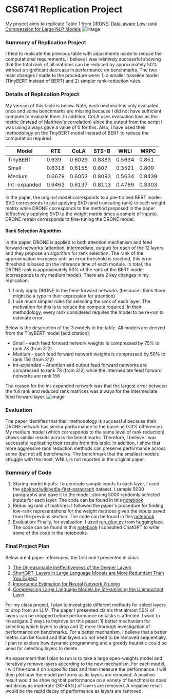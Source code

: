 # CS6741 Replication Project
My project aims to replicate Table 1 from [DRONE: Data-aware Low-rank Compression for Large NLP Models](https://proceedings.neurips.cc/paper_files/paper/2021/file/f56de5ef149cf0aedcc8f4797031e229-Paper.pdf)
![image](https://github.com/alyfjanmohamed/CS6741_replication/assets/51303841/5e7dbfd4-e368-403c-a45f-a79144efcdef)

### Summary of Replication Project
I tried to replicate the previous table with adjustments made to reduce the computational requirements. I believe I was relatively successful showing that the total rank of all matrices can be reduced by approximately 50% without a significant decrease in performance on benchmarks. The two main changes I made to the procedure were: 1) a smaller baseline model (TinyBERT instead of BERT) and 2) simpler rank-reduction rules.

### Details of Replication Project

My version of this table is below. Note, each bechmark is only evaluated once and some benchmarks are missing because I did not have sufficient compute to evaluate them. In addition, CoLA uses evaluation loss as the metric (instead of Matthew's correlation) since the output from the script I was using always gave a value of 0 for this. Also, I have used their methodology on the TinyBERT model instead of BERT to reduce the computation required.

| Model    | RTE | CoLA | STS-B|  WNLI | MRPC |
| -------- | ------- | ------- | ------- | ------- | ------- |
| TinyBERT  |  0.639   |  0.6029   |   0.8383  | 0.5634 | 0.851 |
| Small |   0.6318   |  0.6155   |   0.807  |   0.3521  | 0.809 |
| Medium    |  0.6679   |   0.6052  |  0.8093   |  0.5634   | 0.8439 |
| Int-expanded |  0.6462   |  0.6137   |   0.8113  |   0.4789  | 0.8303 |

In the paper, the original model corresponds to a pre-trained BERT model. SVD corresponds to just applying SVD (and truncating rank) to each weight matrix while DRONE corresponds to the method proposed in the paper (effectively applying SVD to the weight matrix times a sample of inputs). DRONE retrain corresponds to fine-tuning the DRONE model.
#### Rank Selection Algorithm
In the paper, DRONE is applied to both attention mechanism and feed forward networks (attention, intermediate, output) for each of the 12 layers and they propose an algorithm for rank selection. The rank of the approximation increases until an error threshold is reached, this error threshold is based on the inference time of each module. In total, the DRONE rank is approximately 50% of the rank of the BERT model (corresponds to my medium model).
There are 2 key changes in my replication.
1) I only apply DRONE to the feed-forward networks (because I think there might be a typo in their expression for attention)
2) I use much simpler rules for selecting the rank of each layer. The motivation for this is to reduce the compute required. In their methodology, every rank considered requires the model to be re-run to estimate error.

Below is the description of the 3 models in the table. All models are derived from the TinyBERT model [add citation]:
* Small - each feed forward network weights is compressed by 75% to rank 78 (from 312)
* Medium - each feed forward network weights is compressed by 50% to rank 156 (from 312)
* Int-expanded - Attention and output feed forward networks are compressed to rank 78 (from 312) while the intermediate feed forward networks are rank 156

The reason for the int-expanded network was that the largest error between the full rank and reduced rank matrices was always for the intermediate feed forward layer.
![image](https://github.com/alyfjanmohamed/CS6741_replication/assets/51303841/2fefa718-ddc7-4657-8f54-0e2a7e30e9a1)

### Evaluation
The paper identifies that their methodology is successful because their DRONE network has similar performance to the baseline (<3% difference). My medium model (which corresponds to the same level of rank reduction) shows similar results across the benchmarks. Therefore, I believe I was successful replicating their results from this table. In addition, I show that more aggressive rank reduction methods can preserve performance across some (but not all) benchmarks. The benchmark that the smallest models struggle with the most, WNLI, is not reported in the original paper.

### Summary of Code
1) Storing model inputs: To generate sample inputs to each layer, I used the [abokbot/wikipedia-first-paragraph](https://huggingface.co/datasets/abokbot/wikipedia-first-paragraph) dataset. I sample 5000 paragraphs and gave it to the model, storing 5000 randomly selected inputs for each layer. The code can be found in this [notebook](https://github.com/alyfjanmohamed/CS6741_replication/blob/main/tinyBERT_replication_1.ipynb)
2) Reducing rank of matrices: I followed the paper's procedure for finding low-rank representations for the weight matrices given the inputs saved from the previous section. The code can be found in this [notebook](https://github.com/alyfjanmohamed/CS6741_replication/blob/main/tinyBERT_replication_2.ipynb)
3) Evaluation: Finally, for evaluation, I used [run_glue.py](https://github.com/huggingface/transformers/blob/main/examples/pytorch/text-classification/run_glue.py) from huggingface. The code can be found in this [notebook](https://github.com/alyfjanmohamed/CS6741_replication/blob/main/project_evaluation.ipynb)
I consulted ChatGPT to write some of the code in the notebooks.

### Final Project Plan
Below are 4 paper references, the first one I presented in class
1) [The Unreasonable Ineffectiveness of the Deeper Layers](https://arxiv.org/pdf/2403.17887.pdf)
2) [ShortGPT: Layers in Large Language Models are More Redundant Than You Expect](https://arxiv.org/pdf/2403.03853.pdf)
3) [Importance Estimation for Neural Network Pruning](https://openaccess.thecvf.com/content_CVPR_2019/papers/Molchanov_Importance_Estimation_for_Neural_Network_Pruning_CVPR_2019_paper.pdf)
4) [Compressing Large Language Models by Streamlining the Unimportant Layer](https://arxiv.org/pdf/2403.19135.pdf)

For my class project, I plan to investigate different methods for select layers to drop from an LLM. The paper I presented claims that almost 50% of layers can be dropped before performance on tasks is affected. I want to investigate 2 ways to improve on this paper: 1) better mechanism for selecting which layers to drop and 2) more thorough investigation of performance on benchmarks. For a better mechanism, I believe that a better metric can be found and that layers do not need to be removed sequentially. I plan to explore how dynamic programming and a greedy heuristic could be used for selecting layers to delete.

An experiment that I plan to run is to take a large open-weights model and iteratively remove layers according to the new mechanism. For each model, I will fine-tune it on a specific task and then measure the performance. I will then plot how the model performs as its layers are removed. A positive result would be showing that performance on a variety of benchmarks does not decay as moderate (30-45%) of layers are removed. A negative result would be the rapid decay of performance as layers are removed.
